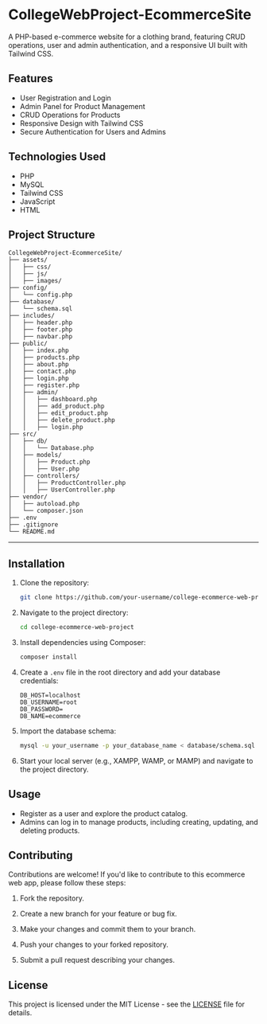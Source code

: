 # CollegeWebProject-EcommerceSite
A PHP-based e-commerce website for a clothing brand, featuring CRUD operations, user and admin authentication, and a responsive UI built with Tailwind CSS.

## Features

- User Registration and Login
- Admin Panel for Product Management
- CRUD Operations for Products
- Responsive Design with Tailwind CSS
- Secure Authentication for Users and Admins

## Technologies Used

- PHP
- MySQL
- Tailwind CSS
- JavaScript
- HTML

## Project Structure
```
CollegeWebProject-EcommerceSite/
├── assets/
│   ├── css/
│   ├── js/
│   ├── images/
├── config/
│   └── config.php
├── database/
│   └── schema.sql
├── includes/
│   ├── header.php
│   ├── footer.php
│   ├── navbar.php
├── public/
│   ├── index.php
│   ├── products.php
│   ├── about.php
│   ├── contact.php
│   ├── login.php
│   ├── register.php
│   ├── admin/
│   │   ├── dashboard.php
│   │   ├── add_product.php
│   │   ├── edit_product.php
│   │   ├── delete_product.php
│   │   ├── login.php
├── src/
│   ├── db/
│   │   └── Database.php
│   ├── models/
│   │   ├── Product.php
│   │   ├── User.php
│   ├── controllers/
│   │   ├── ProductController.php
│   │   ├── UserController.php
├── vendor/
│   ├── autoload.php
│   └── composer.json
├── .env
├── .gitignore
└── README.md
```
---

## Installation

1. Clone the repository:
    ```sh
    git clone https://github.com/your-username/college-ecommerce-web-project.git
    ```

2. Navigate to the project directory:
    ```sh
    cd college-ecommerce-web-project
    ```

3. Install dependencies using Composer:
    ```sh
    composer install
    ```

4. Create a `.env` file in the root directory and add your database credentials:
    ```
    DB_HOST=localhost
    DB_USERNAME=root
    DB_PASSWORD=
    DB_NAME=ecommerce
    ```

5. Import the database schema:
    ```sh
    mysql -u your_username -p your_database_name < database/schema.sql
    ```

6. Start your local server (e.g., XAMPP, WAMP, or MAMP) and navigate to the project directory.

## Usage

- Register as a user and explore the product catalog.
- Admins can log in to manage products, including creating, updating, and deleting products.

## Contributing

Contributions are welcome! If you'd like to contribute to this ecommerce web app, please follow these steps:

1. Fork the repository.

2. Create a new branch for your feature or bug fix.

3. Make your changes and commit them to your branch.

4. Push your changes to your forked repository.

5. Submit a pull request describing your changes.

## License

This project is licensed under the MIT License - see the [LICENSE](LICENSE) file for details.

